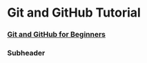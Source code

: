 # Git and GitHub Tutorial
### [Git and GitHub for Beginners](https://youtu.be/RGOj5yH7evk)

### Subheader
